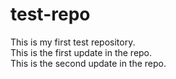 # test-repo
This is my first test repository.
<br>
This is the first update in the repo.
<br>
This is the second update in the repo.